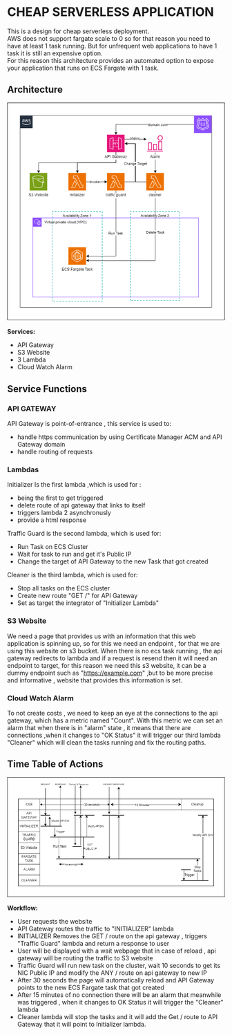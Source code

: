 # CHEAP SERVERLESS APPLICATION

This is a design for cheap serverless deployment. \
AWS does not support fargate scale to 0 so for that reason you need to have at least 1 task running. But for unfrequent web applications to have 1 task it is still an expensive option.\
For this reason this architecture provides an automated option to expose your application that runs on ECS Fargate with 1 task.

## Architecture

![Image Alt Text](diagram/cheap-serverless-webapp.png)

**Services:**
- API Gateway
- S3 Website
- 3 Lambda
- Cloud Watch Alarm

## Service Functions

### API GATEWAY
API Gateway is point-of-entrance , this service is used to: 
- handle https communication by using Certificate Manager ACM and API Gateway domain
- handle routing of requests 

### Lambdas
Initializer Is the first lambda ,which is used for :
- being the first to get triggered 
- delete route of api gateway that links to itself
- triggers lambda 2 asynchronusly 
- provide a html response 

Traffic Guard is the second lambda, which is used for:
- Run Task on ECS Cluster
- Wait for task to run and get it's Public IP
- Change the target of API Gateway to the new Task that got created

Cleaner is the third lambda, which is used for:
- Stop all tasks on the ECS cluster
- Create new route "GET /" for API Gateway
- Set as target the integrator of "Initializer Lambda"

### S3 Website
We need a page that provides us with an information that this web application is spinning up, so for this we need an endpoint , for that we are using this website on s3 bucket.
When there is no ecs task running , the api gateway redirects to lambda and if a request is resend then it will need an endpoint to target, for this reason we need this s3 website, it can be a dummy endpoint such as "https://example.com" ,but to be more precise and informative , website that provides this information is set.

### Cloud Watch Alarm
To not create costs , we need to keep an eye at the connections to the api gateway, which has a metric named "Count". With this metric we can set an alarm that when there is in "alarm" state , it means that there are connections ,when it changes to "OK Status" it will trigger our third lambda "Cleaner" which will clean the tasks running and fix the routing paths.

## Time Table of Actions
![Image Alt Text](diagram/timetable.drawio.png)

**Workflow:**
- User requests the website
- API Gateway routes the traffic to "INITIALIZER" lambda
- INITIALIZER Removes the GET / route on the api gateway , triggers "Traffic Guard" lambda and return a response to user
- User will be displayed with a wait webpage that in case of reload , api gateway will be routing the traffic to S3 website
- Traffic Guard will run new task on the cluster, wait 10 seconds to get its NIC Public IP and modify the ANY / route on api gateway to new IP
- After 30 seconds the page will automatically reload and API Gateway points to the new ECS Fargate task that got created
- After 15 minutes of no connection there will be an alarm that meanwhile was triggered , when it changes to OK Status it will trigger the "Cleaner" lambda 
- Cleaner lambda will stop the tasks and it will add the Get / route to API Gateway that it will point to Initializer lambda.